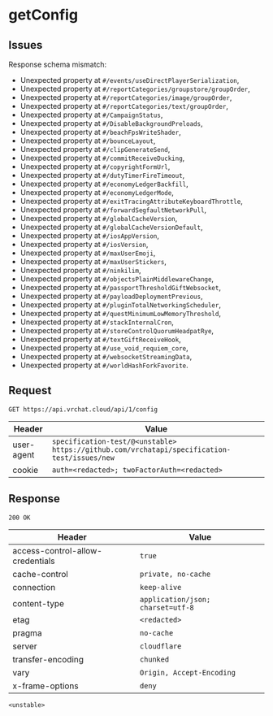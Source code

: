 # getConfig

## Issues
Response schema mismatch:
* Unexpected property at ``#/events/useDirectPlayerSerialization``,
* Unexpected property at ``#/reportCategories/groupstore/groupOrder``,
* Unexpected property at ``#/reportCategories/image/groupOrder``,
* Unexpected property at ``#/reportCategories/text/groupOrder``,
* Unexpected property at ``#/CampaignStatus``,
* Unexpected property at ``#/DisableBackgroundPreloads``,
* Unexpected property at ``#/beachFpsWriteShader``,
* Unexpected property at ``#/bounceLayout``,
* Unexpected property at ``#/clipGenerateSend``,
* Unexpected property at ``#/commitReceiveDucking``,
* Unexpected property at ``#/copyrightFormUrl``,
* Unexpected property at ``#/dutyTimerFireTimeout``,
* Unexpected property at ``#/economyLedgerBackfill``,
* Unexpected property at ``#/economyLedgerMode``,
* Unexpected property at ``#/exitTracingAttributeKeyboardThrottle``,
* Unexpected property at ``#/forwardSegfaultNetworkPull``,
* Unexpected property at ``#/globalCacheVersion``,
* Unexpected property at ``#/globalCacheVersionDefault``,
* Unexpected property at ``#/iosAppVersion``,
* Unexpected property at ``#/iosVersion``,
* Unexpected property at ``#/maxUserEmoji``,
* Unexpected property at ``#/maxUserStickers``,
* Unexpected property at ``#/ninkilim``,
* Unexpected property at ``#/objectsPlainMiddlewareChange``,
* Unexpected property at ``#/passportThresholdGiftWebsocket``,
* Unexpected property at ``#/payloadDeploymentPrevious``,
* Unexpected property at ``#/pluginTotalNetworkingScheduler``,
* Unexpected property at ``#/questMinimumLowMemoryThreshold``,
* Unexpected property at ``#/stackInternalCron``,
* Unexpected property at ``#/storeControlQuorumHeadpatRye``,
* Unexpected property at ``#/textGiftReceiveHook``,
* Unexpected property at ``#/use_void_requiem_core``,
* Unexpected property at ``#/websocketStreamingData``,
* Unexpected property at ``#/worldHashForkFavorite``.
## Request
`GET https://api.vrchat.cloud/api/1/config`

| Header | Value |
| ------ | ----- |
| user-agent | `specification-test/@<unstable> https://github.com/vrchatapi/specification-test/issues/new` |
| cookie | `auth=<redacted>; twoFactorAuth=<redacted>` |


## Response
`200 OK`

| Header | Value |
| ------ | ----- |
| access-control-allow-credentials | `true` |
| cache-control | `private, no-cache` |
| connection | `keep-alive` |
| content-type | `application/json; charset=utf-8` |
| etag | `<redacted>` |
| pragma | `no-cache` |
| server | `cloudflare` |
| transfer-encoding | `chunked` |
| vary | `Origin, Accept-Encoding` |
| x-frame-options | `deny` |

```jsonc
<unstable>
```
